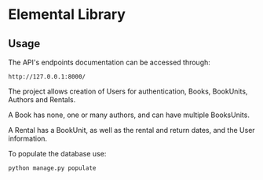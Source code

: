 # Elemental Library

## Usage

The API's endpoints documentation can be accessed through:
```
http://127.0.0.1:8000/
```

The project allows creation of Users for authentication, Books, BookUnits, Authors and Rentals.

A Book has none, one or many authors, and can have multiple BooksUnits.

A Rental has a BookUnit, as well as the rental and return dates, and the User information.

To populate the database use:
```
python manage.py populate
```
